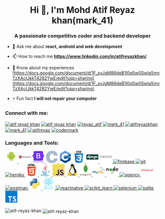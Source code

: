 <h1 align="center">Hi 👋, I'm Mohd Atif Reyaz khan(mark_41)</h1>
<h3 align="center">A passionate competitive coder and backend developer</h3>

- 💬 Ask me about **react, android and web development**

- 📫 How to reach me **https://www.linkedin.com/in/atifreyazkhan/**

- 📄 Know about my experiences [https://docs.google.com/document/d/1F_svJgM86deB1l0q5w0SwIa5mvTzXAcIJkkT4282YwE/edit?usp=sharing](https://docs.google.com/document/d/1F_svJgM86deB1l0q5w0SwIa5mvTzXAcIJkkT4282YwE/edit?usp=sharing)

- ⚡ Fun fact **I will not repair your computer**

<h3 align="left">Connect with me:</h3>
<p align="left">
<a href="https://linkedin.com/in/atif reyaz khan" target="blank"><img align="center" src="https://cdn.jsdelivr.net/npm/simple-icons@3.0.1/icons/linkedin.svg" alt="atif reyaz khan" height="30" width="40" /></a>
<a href="https://fb.com/atif reyaz khan" target="blank"><img align="center" src="https://cdn.jsdelivr.net/npm/simple-icons@3.0.1/icons/facebook.svg" alt="atif reyaz khan" height="30" width="40" /></a>
<a href="https://instagram.com/reyaz_atif" target="blank"><img align="center" src="https://cdn.jsdelivr.net/npm/simple-icons@3.0.1/icons/instagram.svg" alt="reyaz_atif" height="30" width="40" /></a>
<a href="https://www.codechef.com/users/mark_41" target="blank"><img align="center" src="https://cdn.jsdelivr.net/npm/simple-icons@3.1.0/icons/codechef.svg" alt="mark_41" height="30" width="40" /></a>
<a href="https://www.hackerrank.com/atifreyazkhan" target="blank"><img align="center" src="https://cdn.jsdelivr.net/npm/simple-icons@3.0.1/icons/hackerrank.svg" alt="atifreyazkhan" height="30" width="40" /></a>
<a href="https://codeforces.com/profile/mark_41" target="blank"><img align="center" src="https://cdn.jsdelivr.net/npm/simple-icons@3.0.1/icons/codeforces.svg" alt="mark_41" height="30" width="40" /></a>
<a href="https://www.hackerearth.com/atifreyaz" target="blank"><img align="center" src="https://cdn.jsdelivr.net/npm/simple-icons@3.0.1/icons/hackerearth.svg" alt="atifreyaz" height="30" width="40" /></a>
<a href="https://auth.geeksforgeeks.org/user/codermark" target="blank"><img align="center" src="https://cdn.jsdelivr.net/npm/simple-icons@3.0.1/icons/geeksforgeeks.svg" alt="codermark" height="30" width="40" /></a>
</p>

<h3 align="left">Languages and Tools:</h3>
<p align="left"> <a href="https://developer.android.com" target="_blank"> <img src="https://raw.githubusercontent.com/devicons/devicon/master/icons/android/android-original-wordmark.svg" alt="android" width="40" height="40"/> </a> <a href="https://angular.io" target="_blank"> <img src="https://raw.githubusercontent.com/devicons/devicon/master/icons/angularjs/angularjs-original-wordmark.svg" alt="angularjs" width="40" height="40"/> </a> <a href="https://getbootstrap.com" target="_blank"> <img src="https://raw.githubusercontent.com/devicons/devicon/master/icons/bootstrap/bootstrap-plain-wordmark.svg" alt="bootstrap" width="40" height="40"/> </a> <a href="https://www.cprogramming.com/" target="_blank"> <img src="https://raw.githubusercontent.com/devicons/devicon/master/icons/c/c-original.svg" alt="c" width="40" height="40"/> </a> <a href="https://www.w3schools.com/cpp/" target="_blank"> <img src="https://raw.githubusercontent.com/devicons/devicon/master/icons/cplusplus/cplusplus-original.svg" alt="cplusplus" width="40" height="40"/> </a> <a href="https://www.w3schools.com/css/" target="_blank"> <img src="https://raw.githubusercontent.com/devicons/devicon/master/icons/css3/css3-original-wordmark.svg" alt="css3" width="40" height="40"/> </a> <a href="https://www.djangoproject.com/" target="_blank"> <img src="https://raw.githubusercontent.com/devicons/devicon/master/icons/django/django-original.svg" alt="django" width="40" height="40"/> </a> <a href="https://expressjs.com" target="_blank"> <img src="https://raw.githubusercontent.com/devicons/devicon/master/icons/express/express-original-wordmark.svg" alt="express" width="40" height="40"/> </a> <a href="https://firebase.google.com/" target="_blank"> <img src="https://www.vectorlogo.zone/logos/firebase/firebase-icon.svg" alt="firebase" width="40" height="40"/> </a> <a href="https://git-scm.com/" target="_blank"> <img src="https://www.vectorlogo.zone/logos/git-scm/git-scm-icon.svg" alt="git" width="40" height="40"/> </a> <a href="https://heroku.com" target="_blank"> <img src="https://www.vectorlogo.zone/logos/heroku/heroku-icon.svg" alt="heroku" width="40" height="40"/> </a> <a href="https://www.w3.org/html/" target="_blank"> <img src="https://raw.githubusercontent.com/devicons/devicon/master/icons/html5/html5-original-wordmark.svg" alt="html5" width="40" height="40"/> </a> <a href="https://www.java.com" target="_blank"> <img src="https://raw.githubusercontent.com/devicons/devicon/master/icons/java/java-original.svg" alt="java" width="40" height="40"/> </a> <a href="https://developer.mozilla.org/en-US/docs/Web/JavaScript" target="_blank"> <img src="https://raw.githubusercontent.com/devicons/devicon/master/icons/javascript/javascript-original.svg" alt="javascript" width="40" height="40"/> </a> <a href="https://www.linux.org/" target="_blank"> <img src="https://raw.githubusercontent.com/devicons/devicon/master/icons/linux/linux-original.svg" alt="linux" width="40" height="40"/> </a> <a href="https://www.mongodb.com/" target="_blank"> <img src="https://raw.githubusercontent.com/devicons/devicon/master/icons/mongodb/mongodb-original-wordmark.svg" alt="mongodb" width="40" height="40"/> </a> <a href="https://www.mysql.com/" target="_blank"> <img src="https://raw.githubusercontent.com/devicons/devicon/master/icons/mysql/mysql-original-wordmark.svg" alt="mysql" width="40" height="40"/> </a> <a href="https://nodejs.org" target="_blank"> <img src="https://raw.githubusercontent.com/devicons/devicon/master/icons/nodejs/nodejs-original-wordmark.svg" alt="nodejs" width="40" height="40"/> </a> <a href="https://opencv.org/" target="_blank"> <img src="https://www.vectorlogo.zone/logos/opencv/opencv-icon.svg" alt="opencv" width="40" height="40"/> </a> <a href="https://www.oracle.com/" target="_blank"> <img src="https://raw.githubusercontent.com/devicons/devicon/master/icons/oracle/oracle-original.svg" alt="oracle" width="40" height="40"/> </a> <a href="https://postman.com" target="_blank"> <img src="https://www.vectorlogo.zone/logos/getpostman/getpostman-icon.svg" alt="postman" width="40" height="40"/> </a> <a href="https://www.python.org" target="_blank"> <img src="https://raw.githubusercontent.com/devicons/devicon/master/icons/python/python-original.svg" alt="python" width="40" height="40"/> </a> <a href="https://reactjs.org/" target="_blank"> <img src="https://raw.githubusercontent.com/devicons/devicon/master/icons/react/react-original-wordmark.svg" alt="react" width="40" height="40"/> </a> <a href="https://reactnative.dev/" target="_blank"> <img src="https://reactnative.dev/img/header_logo.svg" alt="reactnative" width="40" height="40"/> </a> <a href="https://scikit-learn.org/" target="_blank"> <img src="https://upload.wikimedia.org/wikipedia/commons/0/05/Scikit_learn_logo_small.svg" alt="scikit_learn" width="40" height="40"/> </a> <a href="https://www.selenium.dev" target="_blank"> <img src="https://raw.githubusercontent.com/detain/svg-logos/780f25886640cef088af994181646db2f6b1a3f8/svg/selenium-logo.svg" alt="selenium" width="40" height="40"/> </a> <a href="https://www.sqlite.org/" target="_blank"> <img src="https://www.vectorlogo.zone/logos/sqlite/sqlite-icon.svg" alt="sqlite" width="40" height="40"/> </a> <a href="https://www.typescriptlang.org/" target="_blank"> <img src="https://raw.githubusercontent.com/devicons/devicon/master/icons/typescript/typescript-original.svg" alt="typescript" width="40" height="40"/> </a> </p>

<p><img align="left" src="https://github-readme-stats.vercel.app/api/top-langs?username=atif-reyaz-khan&show_icons=true&locale=en&layout=compact" alt="atif-reyaz-khan" /></p>

<p>&nbsp;<img align="center" src="https://github-readme-stats.vercel.app/api?username=atif-reyaz-khan&show_icons=true&locale=en" alt="atif-reyaz-khan" /></p>

